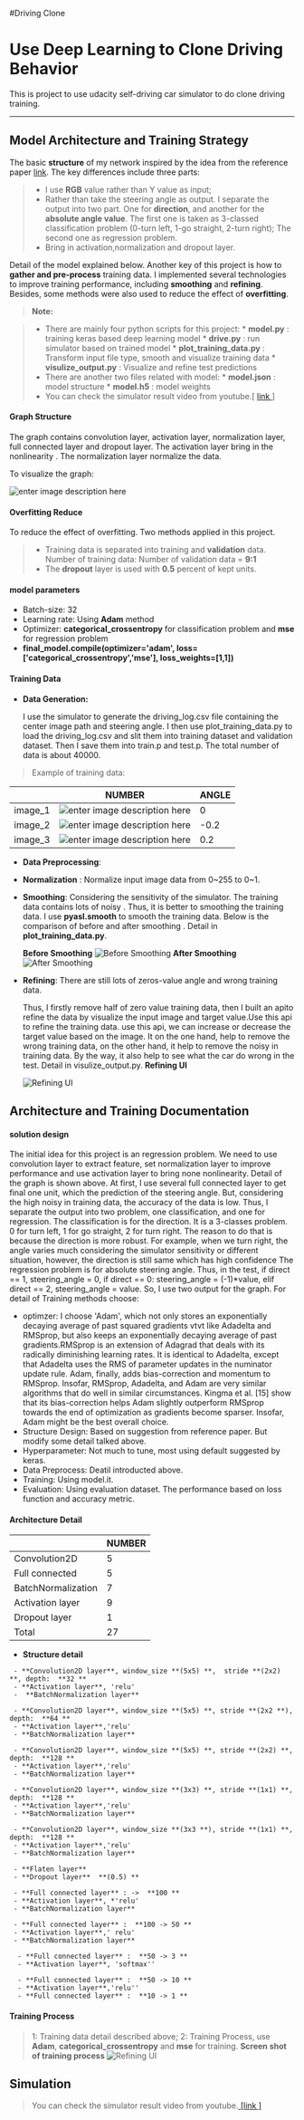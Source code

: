 #Driving Clone

**Use Deep Learning to Clone Driving Behavior**
===================


This is project to use udacity self-driving car simulator to do clone driving training.

----------


**Model Architecture and Training Strategy**
-------------
The basic **structure** of my network inspired by the idea from the reference paper [link](http://images.nvidia.com/content/tegra/automotive/images/2016/solutions/pdf/end-to-end-dl-using-px.pdf). 
The key differences include three parts:
 >* I use **RGB** value rather than Y value as input;
 >* Rather than take the steering angle as output. I separate the output into two part. 
 >One for **direction**, and another for the **absolute angle value**. The first one is taken as 3-classed classification problem (0-turn left, 1-go straight, 2-turn right); The second one as regression problem.
 >* Bring in activation,normalization and dropout layer.

Detail of the model explained below.
Another key of this project is how to **gather and pre-process** training data. I implemented several technologies  to improve training performance,  including **smoothing** and **refining**.
Besides, some methods were also used to reduce the effect of **overfitting**. 

> **Note:**

> - There are mainly four python scripts for this project:
	* **model.py** :  training keras based deep learning model 
	* **drive.py** :  run simulator based on trained model
	*  **plot_training_data.py**  : Transform input file type, smooth and visualize training data
	* **visulize_output.py** : Visualize and refine test predictions
> - There are another two files related with model:
	* **model.json** :  model structure
	* **model.h5** :  model weights
> - You can check the simulator result video from youtube.[ [link ](https://youtu.be/SNHYIC_zBR4)]


#### **Graph Structure**

The graph contains convolution layer, activation layer, normalization layer, full connected layer and dropout layer. The activation layer bring in the nonlinearity . The normalization layer normalize the data.

To visualize the graph:

   ![enter image description here](https://github.com/shangliy/driving_clone/blob/master/model.png?raw=true)

####  **Overfitting Reduce**

To reduce the effect of overfitting. Two methods applied in this project.
>*  Training data is separated into training and **validation** data. 
	Number of training data: Number of validation data = **9:1**
>* The **dropout** layer is used with **0.5** percent of kept units.

####  **model parameters** 
* Batch-size: 32 
* Learning rate: Using **Adam** method
* Optimizer: **categorical_crossentropy** for classification problem and **mse** for regression problem
 * **final_model.compile(optimizer='adam', loss=['categorical_crossentropy','mse'], loss_weights=[1,1])**

####  **Training Data**
* **Data Generation:**

	I use the simulator to generate the driving_log.csv file containing the center image path and steering angle. I then use plot_training_data.py to load the driving_log.csv and slit them into training dataset and validation dataset. Then I save them into train.p and test.p. The total number of data is about 40000.

>Example of training data: 

|                  | NUMBER                        |   ANGLE |
|----------------- | ---------------------------- | ---------------------------- |
| image_1  |  	![enter image description here](https://github.com/shangliy/driving_clone/blob/master/sample_data/0.jpg?raw=true)   | 0 |
| image_2          | ![enter image description here](https://github.com/shangliy/driving_clone/blob/master/sample_data/905.jpg?raw=true)|-0.2|
|  image_3             |![enter image description here](https://github.com/shangliy/driving_clone/blob/master/sample_data/2155.jpg?raw=true)| 0.2|



	
*  **Data Preprocessing**:
 * **Normalization** : Normalize input image data from 0~255 to 0~1.
 * **Smoothing**: Considering the sensitivity of the simulator. The training data contains lots of noisy . Thus, it is better to smoothing the training data. 
 I use **pyasl.smooth** to smooth the training data. Below is the comparison of before and after smoothing . Detail in **plot_training_data.py**.
 
 	**Before Smoothing**
 	![Before Smoothing](https://github.com/shangliy/driving_clone/blob/master/figure_1.png?raw=true)
 	**After Smoothing**
 	![After Smoothing](https://github.com/shangliy/driving_clone/blob/master/figure_2-1.png?raw=true)

  * **Refining**: 
	 There are still lots of zeros-value angle and wrong training data. 
	 
	  Thus, I firstly remove half of zero value training data, then I built an apito refine the data by visualize the input image and target value.Use this api to refine the training data. use this api, we can increase or decrease the target value based on the image. It on the one hand, help to remove the wrong training data, on the other hand, it help to remove the noisy in training data. By the way, it also help to see what the car do wrong in the test. Detail in visulize_output.py.
	  **Refining UI**
	  
       ![Refining UI](https://github.com/shangliy/driving_clone/blob/master/imageedit_20_3610796380.jpg?raw=true)


**Architecture and Training Documentation**
-------------
#### **solution design**
  The initial idea for this project is an regression problem.  We need to use convolution layer to extract feature, set normalization layer to improve performance and  use activation layer to bring none nonlinearity. Detail of the graph is shown above.
At first, I use several full connected layer to get final one unit, which the prediction of the steering angle. But, considering the high noisy in training data, the accuracy of the data is low. Thus, I separate the output into two problem, one classification, and one for regression. 
The classification is for the direction. It is a 3-classes problem. 0 for turn left, 1 for go straight, 2 for turn right. The reason to do that is because the direction is more robust. For example, when we turn right, the angle varies much considering the simulator sensitivity or different situation, however, the direction is still same which has high confidence 
The regression problem is for absolute steering angle. Thus, in the test, if direct == 1, steering_angle = 0, if direct == 0: steering_angle = (-1)*value, elif direct == 2,  steering_angle = value.
So, I use two output for the graph.
For detail of Training methods choose:
* optimzer: I choose 'Adam', which not only stores  an exponentially decaying average of past squared gradients vtvt like Adadelta and RMSprop, but also keeps an exponentially decaying average of past gradients.RMSprop is an extension of Adagrad that deals with its radically diminishing learning rates. It is identical to Adadelta, except that Adadelta uses the RMS of parameter updates in the numinator update rule. Adam, finally, adds bias-correction and momentum to RMSprop. Insofar, RMSprop, Adadelta, and Adam are very similar algorithms that do well in similar circumstances. Kingma et al. [15] show that its bias-correction helps Adam slightly outperform RMSprop towards the end of optimization as gradients become sparser. Insofar, Adam might be the best overall choice.
* Structure Design: Based on suggestion from reference paper. But modify some detail talked above.
* Hyperparameter: Not much to tune, most using default suggested by keras. 
* Data Preprocess: Deatil introducted above.
* Training: Using model.it.
* Evaluation: Using evaluation dataset. The performance based on loss function and accuracy metric.

#### **Architecture Detail**

|                  | NUMBER                        | 
 ----------------- | ---------------------------- |
| Convolution2D  |5           | 
| Full connected           | 5           |
| BatchNormalization           | 7 | 
| Activation layer  |    9           | 
| Dropout layer           | 1 | 
| Total          | 27 | 




* **Structure detail**
>
     - **Convolution2D layer**, window_size **(5x5) **,  stride **(2x2) **, depth:  **32 **
     - **Activation layer**, 'relu'
     -  **BatchNormalization layer**
>
     - **Convolution2D layer**, window_size **(5x5) **, stride **(2x2 **), depth:  **64 **
     - **Activation layer**,'relu'
     - **BatchNormalization layer**
>
     - **Convolution2D layer**, window_size **(5x5) **, stride **(2x2) **, depth:  **128 **
     - **Activation layer**,'relu'
     - **BatchNormalization layer**
>
     - **Convolution2D layer**, window_size **(3x3) **, stride **(1x1) **, depth:  **128 **
     - **Activation layer**,'relu'
     - **BatchNormalization layer**
>
     - **Convolution2D layer**, window_size **(3x3 **), stride **(1x1) **, depth:  **128 **
     - **Activation layer**,'relu'
     - **BatchNormalization layer**
>
     - **Flaten layer**
     - **Dropout layer**  **(0.5) **
>
     - **Full connected layer** : ->  **100 **
     - **Activation layer**, *'relu' 
     - **BatchNormalization layer**
>
     - **Full connected layer** :  **100 -> 50 **
     - **Activation layer**,' relu' 
     - **BatchNormalization layer**
>
      - **Full connected layer** :  **50 -> 3 **
      - **Activation layer**, 'softmax''
>
      - **Full connected layer** :  **50 -> 10 **
      - **Activation layer**,'relu''
      - **Full connected layer** :  **10 -> 1 **
      
#### **Training Process**
> 1: Training data detail described above;
> 2: Training Process, use **Adam**, **categorical_crossentropy** and **mse** for training. 
>  **Screen shot of training process**
	  ![Refining UI](https://github.com/shangliy/driving_clone/blob/master/train_process.jpg?raw=true)



**Simulation**
-------------

>You can check the simulator result video from youtube.[ [link ]](https://youtu.be/SNHYIC_zBR4)



